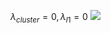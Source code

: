  ${\lambda }_{cluster}=0, {\lambda }_{l1}=0$
<img src="https://github.com/Equinoxxxxx/SPN/blob/main/visualized_prototypes/517-5.png">
